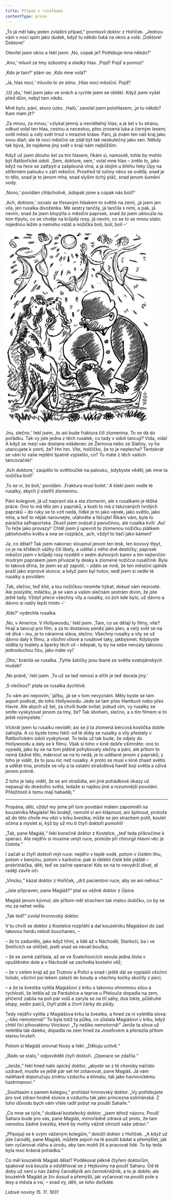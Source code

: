 ```yaml
---
title: Případ s rusalkami
contentType: prose
---
```


<section>

„To já měl taky jeden zvláštní případ,“ promluvil doktor z Hořiček. „Jednou vám v noci spím jako dudek, když tu někdo ťuká na okno a volá: ‚Doktore! Doktore!‘

</section>

<section>

Otevřel jsem okno a řekl jsem: ‚No, copak je? Potřebuje mne někdo?‘

‚Ano,‘ mluvil ze tmy úzkostný a sladký hlas. ‚Pojď! Pojď a pomoz!‘

‚Kdo je tam?‘ ptám se. ‚Kdo mne volá?‘

‚Já, hlas noci,‘ mluvilo to ze stínu. ‚Hlas noci měsíční. Pojď!‘

‚Už jdu,‘ řekl jsem jako ve snách a rychle jsem se oblékl. Když jsem vyšel před dům, nebyl tam nikdo.

Mně bylo, páni, skoro úzko. ‚Haló,‘ zavolal jsem polohlasem, ‚je tu někdo? Kam mám jít?‘

‚Za mnou, za mnou,‘ vzlykal jemný a neviditelný hlas; a já šel v tu stranu, odkud volal ten hlas, cestou a necestou, přes zrosená luka a černým lesem; svítil měsíc a celý svět trnul v mrazivé kráse. Páni, já znám ten náš kraj jako svou dlaň; ale té noci měsíční se zdál být tak neskutečný jako sen. Někdy tak bývá, že najdeme jiný svět v kraji nám nejbližším.

Když už jsem dlouho šel za tím hlasem, říkám si, namoutě, tohle by mohlo být Ratibořické údolí. ‚Sem, doktore, sem,‘ volal mne hlas – znělo to, jako když na řece se zatřpytí a zašplouná vlna, a já stojím u břehu řeky Úpy na stříbrném palouku v záři měsíční. Prostřed té lučiny něco se světlá; snad je to tělo, snad je to jenom mha, snad slyším tichý pláč, snad jenom šumění vody.

‚Nono,‘ povídám chlácholivě, ‚kdopak jsme a copak nás bolí?‘

‚Ach, doktore,‘ ozvalo se třesavým hláskem to světlé na zemi, ‚já jsem jen víla, jen rusalka divoženka. Mé sestry tančily, já tančila s nimi, a pak, já nevím, snad že jsem klopýtla o měsíční paprsek, snad že jsem uklouzla na tom třpytu, co se chvěje na krůpěji rosy, já nevím, co se to se mnou stalo; najednou ležím a nemohu vstát a nožička bolí, bolí, bolí –‘

</section>



<section>

![devatero_pohadek_057](./resources/devatero_pohadek_057.jpg)

</section>



<section>

‚Inu, slečno,‘ řekl jsem, ‚to asi bude fraktura čili zlomenina. To se dá do pořádku. Tak vy jste jedna z těch rusalek, co tady v údolí tancují? Vida, vida! A když se mezi vás dostane mládenec ze Žernova nebo ze Slatiny, vy ho utancujete k smrti, že? Hm hm. Víte, holčičko, že to je neplecha? Tentokrát se vám to vaše rejdění špatně vyplatilo, co? To máte z těch vašich tancovaček!‘

‚Ach doktore,‘ zaúpělo to světloučké na palouku, ‚kdybyste věděl, jak mne ta nožička bolí!‘

‚To se ví, že bolí,‘ povídám. ‚Fraktura musí bolet.‘ A klekl jsem vedle té rusalky, abych jí ošetřil zlomeninu.

Páni kolegové, já už napravil sta a sta zlomenin, ale s rusalkami je těžká práce. Ono to má tělo jen z paprsků, a kosti to má z takzvaných tvrdých paprsků – do ruky se to vzít nedá, řídké je to jako vánek, jako světlo, jako mha, a teď to nějak narovnejte, utáhněte a fáčujte! Říkám vám, byla to páračka safraportská. Zkusil jsem ovázat ji pavučinou, ale rusalka kvílí: ‚Au! To řeže jako provazy!‘ Chtěl jsem jí upevnit tu zlomenou nožičku plátkem jabloňového květu a ona se rozpláče, ‚ach, vždyť to tlačí jako kámen!‘

Ja, co dělat? Tak jsem nakonec sloupnul jenom ten lesk, ten kovový třpyt, co je na křídlech vážky čili libely, a udělal z něho dvě destičky; paprsek měsíční jsem v krůpěji rosy rozdělil v sedm duhových barev a tím nejtenčím modrým paprskem jsem přivázal ty desky k zlomené nožičce rusalčině. Byla to taková dřina, že jsem se až zapotil, – zdálo se mně, že ten měsíční úplněk praží jako srpnové slunce; a když jsem byl hotov, sedl jsem si vedle té rusalky a povídám:

‚Tak, slečno, teď klid, a tou nožičkou nesmíte hýbat, dokud vám nesroste. Ale poslyšte, miláčku, já se vám a vašim slečnám sestrám divím, že jste ještě tady. Vždyť přece všechny víly a rusalky, co jich kde bylo, už dávno a dávno si našly lepší místo –‘

‚Kde?‘ vydechla rusalka.

‚No, v Americe. V Hollywoodu,‘ řekl jsem. ‚Tam, co se dělají ty filmy, víte? Hrají a tancují pro film, a za to dostanou peněz jako plev, a celý svět se na ně dívá – inu, je to náramná sláva, slečno. Všechny rusalky a víly se už dávno daly k filmu, a všichni vílové a rusálové taky, jakbysmet. Kdybyste viděla ty toalety a šperky těch víl – kdepak, ty by na sebe nevzaly takovou jednoduchou řízu, jako máte vy!‘

‚Oho,‘ bránila se rusalka. ‚Tyhle šatičky jsou tkané ze světla svatojánských mušek!‘

‚No právě,‘ řekl jsem. ‚To už se teď nenosí a střih je teď docela jiný.‘

‚S vlečkou?‘ ptala se rusalka dychtivě.

‚To vám ani nepovím,‘ jářku, ‚já se v tom nevyznám. Měly byste se tam aspoň podívat, do toho Hollywoodu. Jede se tam přes Hamburk nebo přes Havre. Ale abych už šel, za chvíli bude svítat; pokud vím, vy rusalky se smíte vyskytovat jenom za tmy, že? Tak sbohem, slečno, a s tím filmem si to ještě rozmyslete.‘

Víckrát jsem tu rusalku neviděl; asi se jí ta zlomená bércová kostička dobře zahojila. A co byste tomu řekli: od té doby se rusalky a víly přestaly v Ratibořickém údolí vyskytovat. To teda už tak bude, že odjely do Hollywoodu a daly se k filmu. Však si toho v kině dobře všimněte: ono to vypadá, jako by se na tom plátně pohybovaly slečny a páni, ale přitom to nemá žádné tělo, máknout se na to nedá, je to udělané jenom z paprsků; z toho je vidět, že to jsou nic než rusalky. A proto se musí v kině zhasit světlo a udělat tma, protože se víly a ta ostatní strašidlová havěť bojí světla a ožívá jenom potmě.

Z toho je taky vidět, že se ani strašidla, ani jiné pohádkové úkazy už nepasují do dnešního světa, ledaže si najdou jiné a rozumnější povolání. Příležitosti k tomu mají habaděj.“

* * *

Propána, děti, vždyť my jsme při tom povídání málem zapomněli na kouzelníka Magiáše! No bodejť, nemohl si ani klápnout, ani špitnout, protože až do této chvíle mu vězí v krku švestka; může se jen strachem potit, koulet očima a myslet si, kýž by už mu ti čtyři doktoři pomohli!

</section>

<section>

„Tak, pane Magiáš,“ řekl konečně doktor z Kostelce, „teď teda přikročíme k operaci. Ale nejdřív si musíme umýt ruce, protože při chirurgii hlavní věc je čistota.“

I začali si čtyři doktoři mýt ruce: nejdřív v teplé vodě, potom v čistém lihu, potom v benzínu, potom v karbolce; pak si oblékli čisté bílé pláště – prokristáčka, děti, teď se začne operace! Kdo se na to nevydrží dívat, ať raději zavře oči.

„Vincku,“ kázal doktor z Hořiček, „drž pacientovi ruce, aby se ani nehnul.“

„Jste připraven, pane Magiáš?“ ptal se vážně doktor z Úpice.

Magiáš jenom kývnul; ale přitom měl strachem tak malou dušičku, co by se mu za nehet vešla.

„Tak teď!“ zvolal hronovský doktor.

V tu chvíli se doktor z Kostelce rozpřáhl a dal kouzelníku Magiášovi do zad takovou herdu neboli bouchanec, –

– že to zadunělo, jako když hřmí, a lidé až v Náchodě, Starkoči, ba i ve Smiřicích se ohlíželi, jestli snad se nevalí bouřka;

– že se země zatřásla, až se ve Svatoňovicích sesula jedna štola v opuštěném dole a v Náchodě se zachvěla kostelní věž;

– že v celém kraji až po Trutnov a Polici a snad i ještě dál se vyplašili všichni holubi, všichni psi lekem zalezli do boudy a všechny kočky skočily z pecí;

– a že ta švestka vylítla Magiášovi z krku s takovou ohromnou silou a rychlostí, že letěla až za Pardubice a teprve u Přelouče dopadla na zem, přičemž zabila na poli pár volů a zaryla se na tři sáhy, dva lokte, půldruhé stopy, sedm palců, čtyři pídě a čtvrt čárky do půdy.

Tedy nejdřív vylítla z Magiášova krku ta švestka, a hned za ní vyletěla slova: „–šiko nemotorná!“ To byla totiž ta půlka, co zůstala Magiášovi v krku, když chtěl říci pihovatému Vinckovi: „Ty nešiko nemotorná!“ Jenže ta slova už neletěla tak daleko, dopadla na zem hned za Josefovem a přerazila přitom starou hrušeň.

Potom si Magiáš urovnal fousy a řekl: „Děkuju uctivě.“

„Rádo se stalo,“ odpověděli čtyři doktoři. „Operace se zdařila.“

„Jenže,“ řekl hned nato úpický doktor, „abyste se z té choroby načisto uzdravil, musíte se ještě pár set let zotavovat, pane Magiáš. Já vám naléhavě doporučuju změnu vzduchu a klimatu, tak jako havlovickému hastrmanovi.“

„Souhlasím s panem kolegou,“ prohlásil hronovský doktor. „Vy potřebujete pro své zdraví hodně slunce a vzduchu tak jako princezna solimánská. Z toho důvodu bych vám vřele radil pobyt na poušti Sahaře.“

„Co mne se týče,“ dodával kostelecký doktor, „jsem téhož názoru. Poušť Sahara bude pro vás, pane Magiáš, mimořádně zdravá už proto, že tam nerostou žádné švestky, které by mohly vážně ohrozit vaše zdraví.“

„Připojuji se k svým váženým kolegům,“ doložil doktor z Hořiček. „A když už jste čaroděj, pane Magiáš, můžete aspoň na té poušti bádat a přemýšlet, jak tam vyčarovat vláhu a úrodu, aby tam mohli žít a pracovat lidé. To by teda byla moc krásná pohádka.“

Co měl kouzelník Magiáš dělat? Poděkoval pěkně čtyřem doktorům, spakoval svá kouzla a odstěhoval se z Hejšoviny na poušť Saharu. Od té doby už není u nás žádný čarodějník ani černokněžník, a to je dobře; ale kouzelník Magiáš je živ dosud a přemýšlí, jak vyčarovat na poušti pole a lesy a města a vsi, – snad vy, děti, se toho dočkáte.

_Lidové noviny 15. 11. 1931_

</section>